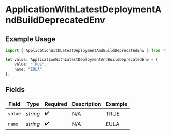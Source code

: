# ApplicationWithLatestDeploymentAndBuildDeprecatedEnv

## Example Usage

```typescript
import { ApplicationWithLatestDeploymentAndBuildDeprecatedEnv } from "@hathora/cloud-sdk-typescript/models/components";

let value: ApplicationWithLatestDeploymentAndBuildDeprecatedEnv = {
    value: "TRUE",
    name: "EULA",
};
```

## Fields

| Field              | Type               | Required           | Description        | Example            |
| ------------------ | ------------------ | ------------------ | ------------------ | ------------------ |
| `value`            | *string*           | :heavy_check_mark: | N/A                | TRUE               |
| `name`             | *string*           | :heavy_check_mark: | N/A                | EULA               |